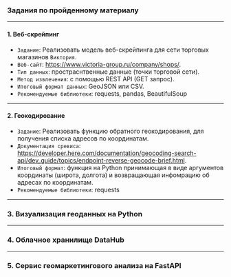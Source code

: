 ### Задания по пройденному материалу
---
#### 1. Веб-скрейпинг
* `Задание`: Реализовать модель веб-скрейпинга для сети торговых магазинов `Виктория`.
* `Веб-сайт`: https://www.victoria-group.ru/company/shops/.
* `Тип данных`: простраснтвенные данные (точки торговой сети).
* `Метод извлечения`: с помощью REST API (GET запрос).
* `Итоговый формат данных`: GeoJSON или CSV.
* `Рекомендуемые библиотеки`: requests, pandas, BeautifulSoup

---
#### 2. Геокодирование
* `Задание`: Реализовать функцию обратного геокодирования, для получения списка адресов по координатам.
* `Документация сревиса`: 
   https://developer.here.com/documentation/geocoding-search-api/dev_guide/topics/endpoint-reverse-geocode-brief.html.
* `Итоговый формат`: функция на Python принимающая в виде аргументов координаты (широта, долгота) и возвращающая инфомрацию об адресах по координатам.
* `Рекомендуемые библиотеки`: requests

---
### 3. Визуализация геоданных на Python

---
### 4. Облачное хранилище DataHub

---
### 5. Сервис геомаркетингового анализа на FastAPI
